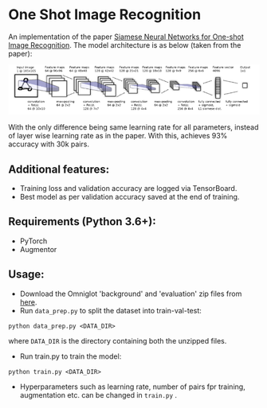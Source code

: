 # One Shot Image Recognition

An implementation of the paper [Siamese Neural Networks for One-shot Image Recognition](https://www.cs.cmu.edu/~rsalakhu/papers/oneshot1.pdf).
The model architecture is as below (taken from the paper):

<p align="center">
  <img src= "siamese-nn-architecture.png">
</p>

With the only difference being same learning rate for all parameters, instead of layer wise learning rate as in the paper.
With this, achieves 93% accuracy with 30k pairs.

## Additional features:
* Training loss and validation accuracy are logged via TensorBoard.
* Best model as per validation accuracy saved at the end of training.

## Requirements (Python 3.6+):
* PyTorch
* Augmentor

## Usage:
* Download the Omniglot 'background' and 'evaluation' zip files from [here](https://github.com/brendenlake/omniglot).
* Run `data_prep.py` to split the dataset into train-val-test:
 ```
 python data_prep.py <DATA_DIR>
 ```
 where `DATA_DIR` is the directory containing both the unzipped files.
 * Run train.py to train the model:
```
python train.py <DATA_DIR>
```
* Hyperparameters such as learning rate, number of pairs fpr training, augmentation etc. can be changed in `train.py` .
